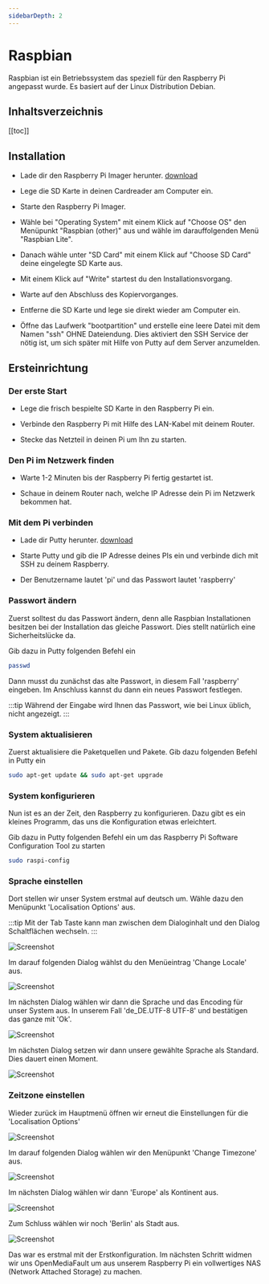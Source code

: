 ```yaml
---
sidebarDepth: 2
---
```


# Raspbian

Raspbian ist ein Betriebssystem das speziell für den Raspberry Pi angepasst wurde. Es basiert auf der Linux Distribution Debian.

## Inhaltsverzeichnis
[[toc]]

## Installation

- Lade dir den Raspberry Pi Imager herunter. [download](https://www.raspberrypi.org/downloads/)

- Lege die SD Karte in deinen Cardreader am Computer ein.

- Starte den Raspberry Pi Imager.

- Wähle bei "Operating System" mit einem Klick auf "Choose OS" den Menüpunkt "Raspbian (other)" aus und wähle im darauffolgenden Menü "Raspbian Lite".

- Danach wähle unter "SD Card" mit einem Klick auf "Choose SD Card" deine eingelegte SD Karte aus.

- Mit einem Klick auf "Write" startest du den Installationsvorgang.

- Warte auf den Abschluss des Kopiervorganges.

- Entferne die SD Karte und lege sie direkt wieder am Computer ein.

- Öffne das Laufwerk "bootpartition" und erstelle eine leere Datei mit dem Namen "ssh" OHNE Dateiendung. Dies aktiviert den SSH Service der nötig ist, um sich später mit Hilfe von Putty auf dem Server anzumelden.

## Ersteinrichtung

### Der erste Start

- Lege die frisch bespielte SD Karte in den Raspberry Pi ein.

- Verbinde den Raspberry Pi mit Hilfe des LAN-Kabel mit deinem Router.

- Stecke das Netzteil in deinen Pi um Ihn zu starten.

### Den Pi im Netzwerk finden

- Warte 1-2 Minuten bis der Raspberry Pi fertig gestartet ist.

- Schaue in deinem Router nach, welche IP Adresse dein Pi im Netzwerk bekommen hat.

### Mit dem Pi verbinden

- Lade dir Putty herunter. [download](https://www.chiark.greenend.org.uk/~sgtatham/putty/latest.html) 

- Starte Putty und gib die IP Adresse deines PIs ein und verbinde dich mit SSH zu deinem Raspberry.

- Der Benutzername lautet 'pi' und das Passwort lautet 'raspberry'

### Passwort ändern
Zuerst solltest du das Passwort ändern, denn alle Raspbian Installationen besitzen bei der Installation das gleiche Passwort. Dies stellt natürlich eine Sicherheitslücke da.

Gib dazu in Putty folgenden Befehl ein

```bash
passwd
```

Dann musst du zunächst das alte Passwort, in diesem Fall 'raspberry' eingeben. Im Anschluss kannst du dann ein neues Passwort festlegen.

:::tip
Während der Eingabe wird Ihnen das Passwort, wie bei Linux üblich, nicht angezeigt.
:::

### System aktualisieren

Zuerst aktualisiere die Paketquellen und Pakete. Gib dazu folgenden Befehl in Putty ein
```bash
sudo apt-get update && sudo apt-get upgrade
```

### System konfigurieren
Nun ist es an der Zeit, den Raspberry zu konfigurieren. Dazu gibt es ein kleines Programm, das uns die  Konfiguration etwas erleichtert.

Gib dazu in Putty folgenden Befehl ein um das Raspberry Pi Software Configuration Tool zu starten

```bash
sudo raspi-config
```
### Sprache einstellen

Dort stellen wir unser System erstmal auf deutsch um. Wähle dazu den Menüpunkt 'Localisation Options' aus.

:::tip
Mit der Tab Taste kann man zwischen dem Dialoginhalt und den Dialog Schaltflächen wechseln.
:::

![Screenshot](./raspbian/raspi-config-menu-localisation.png)

Im darauf folgenden Dialog wählst du den Menüeintrag 'Change Locale' aus.

![Screenshot](./raspbian/raspi-config-menu-localisation-menu-change-locale.png)

Im nächsten Dialog wählen wir dann die Sprache und das Encoding für unser System aus. In unserem Fall 'de_DE.UTF-8 UTF-8' und bestätigen das ganze mit 'Ok'.

![Screenshot](./raspbian/raspi-config-menu-localisation-change-locale-de.png)

Im nächsten Dialog setzen wir dann unsere gewählte Sprache als Standard. Dies dauert einen Moment.

![Screenshot](./raspbian/raspi-config-menu-localisation-change-locale-env.png)

### Zeitzone einstellen

Wieder zurück im Hauptmenü öffnen wir erneut die Einstellungen für die 'Localisation Options'

![Screenshot](./raspbian/raspi-config-menu-localisation.png)

Im darauf folgenden Dialog wählen wir den Menüpunkt 'Change Timezone' aus.

![Screenshot](./raspbian/raspi-config-menu-localisation-change-locale-menu-timezone.png)

Im nächsten Dialog wählen wir dann 'Europe' als Kontinent aus.

![Screenshot](./raspbian/raspi-config-menu-localisation-change-locale-timezone-europe.png)

Zum Schluss wählen wir noch 'Berlin' als Stadt aus.

![Screenshot](./raspbian/raspi-config-menu-localisation-change-locale-timezone-berlin.png)

Das war es erstmal mit der Erstkonfiguration. Im nächsten Schritt widmen wir uns OpenMediaFault um aus unserem Raspberry Pi ein vollwertiges NAS (Network Attached Storage) zu machen.



